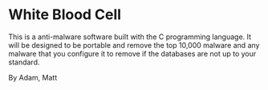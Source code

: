 # White Blood Cell

This is a anti-malware software built with the C programming language. It will be designed to be portable and remove the top 10,000 malware and any malware that you configure it to remove if the databases are not up to your standard.

By Adam, Matt
